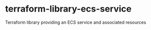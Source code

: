 # terraform-library-ecs-service
Terraform library providing an ECS service and associated resources
